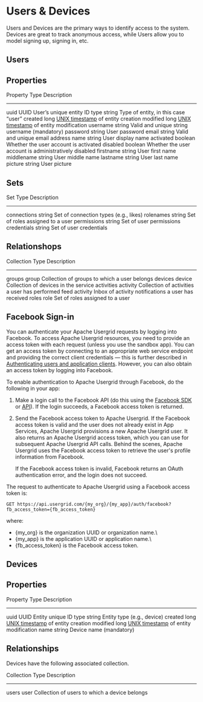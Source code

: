# Users & Devices

Users and Devices are the primary ways to identify access to the system. Devices are great to track anonymous access, while Users allow you to model signing up, signing in, etc. 

Users
-----

## Properties

Property     Type      Description
------------ --------- ---------------------------------------------------------------------------------
  uuid         UUID      User’s unique entity ID
  type         string    Type of entity, in this case “user”
  created      long      [UNIX timestamp](http://en.wikipedia.org/wiki/Unix_time) of entity creation
  modified     long      [UNIX timestamp](http://en.wikipedia.org/wiki/Unix_time) of entity modification
  username     string    Valid and unique string username (mandatory)
  password     string    User password
  email        string    Valid and unique email address
  name         string    User display name
  activated    boolean   Whether the user account is activated
  disabled     boolean   Whether the user account is administratively disabled
  firstname    string    User first name
  middlename   string    User middle name
  lastname     string    User last name
  picture      string    User picture


## Sets

  Set           Type     Description
  ------------- -------- ---------------------------------------
  connections   string   Set of connection types (e.g., likes)
  rolenames     string   Set of roles assigned to a user
  permissions   string   Set of user permissions
  credentials   string   Set of user credentials

## Relationshops

  Collection   Type       Description
  ------------ ---------- -----------------------------------------------------
  groups       group      Collection of groups to which a user belongs
  devices      device     Collection of devices in the service
  activities   activity   Collection of activities a user has performed
  feed         activity   Inbox of activity notifications a user has received
  roles        role       Set of roles assigned to a user

## Facebook Sign-in

You can authenticate your Apache Usergrid requests by logging into
Facebook. To access Apache Usergrid resources, you need to provide an
access token with each request (unless you use the sandbox app). You can
get an access token by connecting to an appropriate web service endpoint
and providing the correct client credentials — this is further described
in [Authenticating users and application
clients](/authenticating-users-and-application-clients). However, you
can also obtain an access token by logging into Facebook.

To enable authentication to Apache Usergrid through Facebook, do the
following in your app:

1.  Make a login call to the Facebook API (do this using the [Facebook
    SDK](https://developers.facebook.com/docs/sdks/) or
    [API](https://developers.facebook.com/docs/facebook-login/)). If the
    login succeeds, a Facebook access token is returned.
2.  Send the Facebook access token to Apache Usergrid. If the Facebook
    access token is valid and the user does not already exist in App
    Services, Apache Usergrid provisions a new Apache Usergrid user. It also
    returns an Apache Usergrid access token, which you can use for
    subsequent Apache Usergrid API calls. Behind the scenes, Apache Usergrid
    uses the Facebook access token to retrieve the user's profile
    information from Facebook.

    If the Facebook access token is invalid, Facebook returns an OAuth
    authentication error, and the login does not succeed.

The request to authenticate to Apache Usergrid using a Facebook access
token is:

    GET https://api.usergrid.com/{my_org}/{my_app}/auth/facebook?fb_access_token={fb_access_token}

where:

* {my\_org} is the organization UUID or organization name.\
* {my\_app} is the application UUID or application name.\
* {fb\_access\_token} is the Facebook access token.


Devices
-------

## Properties

Property   Type     Description
---------- -------- ---------------------------------------------------------------------------------
  uuid       UUID     Entity unique ID
  type       string   Entity type (e.g., device)
  created    long     [UNIX timestamp](http://en.wikipedia.org/wiki/Unix_time) of entity creation
  modified   long     [UNIX timestamp](http://en.wikipedia.org/wiki/Unix_time) of entity modification
  name       string   Device name (mandatory)


## Relationships

Devices have the following associated collection.

  Collection   Type   Description
  ------------ ------ -----------------------------------------------
  users        user   Collection of users to which a device belongs
